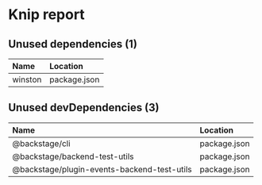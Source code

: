 # Knip report

## Unused dependencies (1)

| Name    | Location     |
|:--------|:-------------|
| winston | package.json |

## Unused devDependencies (3)

| Name                                        | Location     |
|:--------------------------------------------|:-------------|
| @backstage/cli                              | package.json |
| @backstage/backend-test-utils               | package.json |
| @backstage/plugin-events-backend-test-utils | package.json |

